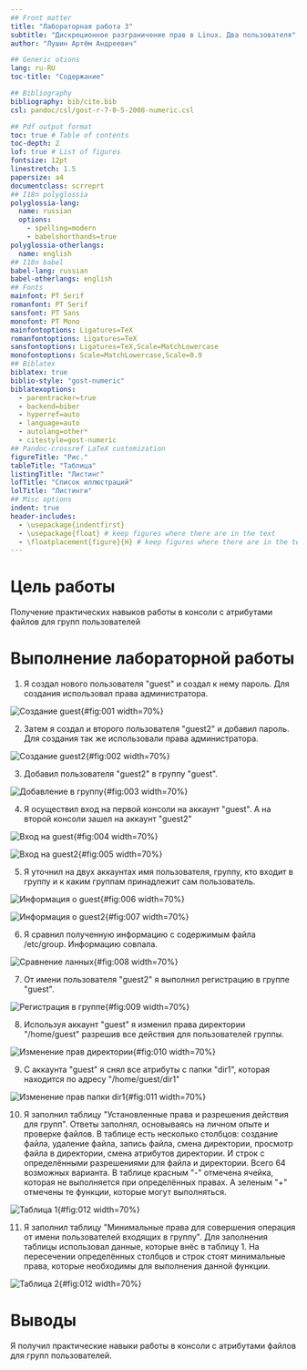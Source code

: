 ```yaml
---
## Front matter
title: "Лабораторная работа 3"
subtitle: "Дискреционное разграничение прав в Linux. Два пользователя"
author: "Лушин Артём Андреевич"

## Generic otions
lang: ru-RU
toc-title: "Содержание"

## Bibliography
bibliography: bib/cite.bib
csl: pandoc/csl/gost-r-7-0-5-2008-numeric.csl

## Pdf output format
toc: true # Table of contents
toc-depth: 2
lof: true # List of figures
fontsize: 12pt
linestretch: 1.5
papersize: a4
documentclass: scrreprt
## I18n polyglossia
polyglossia-lang:
  name: russian
  options:
	- spelling=modern
	- babelshorthands=true
polyglossia-otherlangs:
  name: english
## I18n babel
babel-lang: russian
babel-otherlangs: english
## Fonts
mainfont: PT Serif
romanfont: PT Serif
sansfont: PT Sans
monofont: PT Mono
mainfontoptions: Ligatures=TeX
romanfontoptions: Ligatures=TeX
sansfontoptions: Ligatures=TeX,Scale=MatchLowercase
monofontoptions: Scale=MatchLowercase,Scale=0.9
## Biblatex
biblatex: true
biblio-style: "gost-numeric"
biblatexoptions:
  - parentracker=true
  - backend=biber
  - hyperref=auto
  - language=auto
  - autolang=other*
  - citestyle=gost-numeric
## Pandoc-crossref LaTeX customization
figureTitle: "Рис."
tableTitle: "Таблица"
listingTitle: "Листинг"
lofTitle: "Список иллюстраций"
lolTitle: "Листинги"
## Misc options
indent: true
header-includes:
  - \usepackage{indentfirst}
  - \usepackage{float} # keep figures where there are in the text
  - \floatplacement{figure}{H} # keep figures where there are in the text
---
```


# Цель работы

Получение практических навыков работы в консоли с атрибутами файлов для групп пользователей


# Выполнение лабораторной работы

1) Я создал нового пользователя "guest" и создал к нему пароль. Для создания использовал права администратора.

![Создание guest](/home/aalushin/work/study/study_2023-2024_infosec/labs/lab3/report/image/1.jpg){#fig:001 width=70%}

2) Затем я создал и второго пользователя "guest2" и добавил пароль. Для создания так же использовали права администратора.

![Создание guest2](/home/aalushin/work/study/study_2023-2024_infosec/labs/lab3/report/image/2.jpg){#fig:002 width=70%}

3) Добавил пользователя "guest2" в группу "guest".

![Добавление в группу](/home/aalushin/work/study/study_2023-2024_infosec/labs/lab3/report/image/3.jpg){#fig:003 width=70%}

4) Я осуществил вход на первой консоли на аккаунт "guest". А на второй консоли зашел на аккаунт "guest2"

![Вход на guest](/home/aalushin/work/study/study_2023-2024_infosec/labs/lab3/report/image/4.jpg){#fig:004 width=70%}

![Вход на guest2](/home/aalushin/work/study/study_2023-2024_infosec/labs/lab3/report/image/5.jpg){#fig:005 width=70%}

5) Я уточнил на двух аккаунтах имя пользователя, группу, кто входит в группу и к каким группам принадлежит сам пользователь.

![Информация о guest](/home/aalushin/work/study/study_2023-2024_infosec/labs/lab3/report/image/6.jpg){#fig:006 width=70%}

![Информация о guest2](/home/aalushin/work/study/study_2023-2024_infosec/labs/lab3/report/image/7.jpg){#fig:007 width=70%}

6) Я сравнил полученную информацию с содержимым файла /etc/group. Информацию совпала.

![Сравнение ланных](/home/aalushin/work/study/study_2023-2024_infosec/labs/lab3/report/image/8.jpg){#fig:008 width=70%}

7) От имени пользователя "guest2" я выполнил регистрацию в группе "guest".

![Регистрация в группе](/home/aalushin/work/study/study_2023-2024_infosec/labs/lab3/report/image/9.jpg){#fig:009 width=70%}

8) Используя аккаунт "guest" я изменил права директории "/home/guest" разрешив все действия для пользователей группы.

![Изменение прав директории](/home/aalushin/work/study/study_2023-2024_infosec/labs/lab3/report/image/10.jpg){#fig:010 width=70%}

9) С аккаунта "guest" я снял все атрибуты с папки "dir1", которая находится по адресу "/home/guest/dir1"

![Изменение прав папки dir1](/home/aalushin/work/study/study_2023-2024_infosec/labs/lab3/report/image/11.jpg){#fig:011 width=70%}

10) Я заполнил таблицу "Установленные права и разрешения действия для групп". Ответы заполнял, основываясь на личном опыте и проверке файлов. В таблице есть несколько столбцов: создание файла, удаление файла, запись файла, смена директории, просмотр файла в директории, смена атрибутов директории. И строк с определёнными разрешениями для файла и директории. Всего 64 возможных варианта. В таблице красным "-" отмечена ячейка, которая не выполняется при определённых правах. А зеленым "+" отмечены те функции, которые могут выполняться. 

![Таблица 1](/home/aalushin/work/study/study_2023-2024_infosec/labs/lab3/report/image/12.jpg){#fig:012 width=70%}

11) Я заполнил таблицу "Минимальные права для совершения операция от имени пользователей входящих в группу". Для заполнения таблицы использовал данные, которые внёс в таблицу 1. На пересечении определённых столбцов и строк стоят минимальные права, которые необходимы для выполнения данной функции.

![Таблица 2](/home/aalushin/work/study/study_2023-2024_infosec/labs/lab3/report/image/13.jpg){#fig:012 width=70%}


# Выводы

Я получил практические навыки работы в консоли с атрибутами файлов для групп пользователей. 


